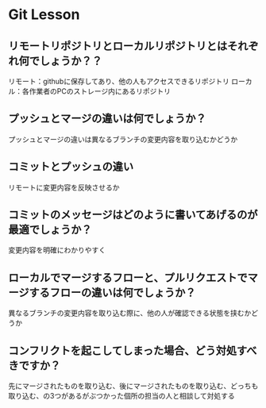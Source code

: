 # Git Lesson

## リモートリポジトリとローカルリポジトリとはそれぞれ何でしょうか？？

リモート：githubに保存してあり、他の人もアクセスできるリポジトリ
ローカル：各作業者のPCのストレージ内にあるリポジトリ

## プッシュとマージの違いは何でしょうか？

プッシュとマージの違いは異なるブランチの変更内容を取り込むかどうか

## コミットとプッシュの違い

リモートに変更内容を反映させるか

## コミットのメッセージはどのように書いてあげるのが最適でしょうか？

変更内容を明確にわかりやすく

## ローカルでマージするフローと、プルリクエストでマージするフローの違いは何でしょうか？

異なるブランチの変更内容を取り込む際に、他の人が確認できる状態を挟むかどうか

## コンフリクトを起こしてしまった場合、どう対処すべきですか？

先にマージされたものを取り込む、後にマージされたものを取り込む、どっちも取り込む、の3つがあるがぶつかった個所の担当の人と相談して対処する
